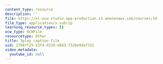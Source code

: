 ```yaml
---
content_type: resource
description: ''
file: https://ol-ocw-studio-app-production.s3.amazonaws.com/courses/14-01sc-principles-of-microeconomics-fall-2011/27987f2553f4d339e8837320e9de77d1_1jLfD9ulntU.srt
file_type: application/x-subrip
learning_resource_types: []
ocw_type: OCWFile
resourcetype: Other
title: 3play caption file
uid: 27987f25-53f4-d339-e883-7320e9de77d1
video_metadata:
  youtube_id: null
---
```

